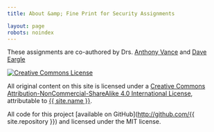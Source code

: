 ```yaml
---
title: About &amp; Fine Print for Security Assignments

layout: page
robots: noindex
---
```


These assignments are co-authored by Drs. [Anthony Vance](https://anthonyvance.com/) and [Dave Eargle](https://daveeargle.com)

<a rel="license" href="http://creativecommons.org/licenses/by-nc-sa/4.0/"><img class='aligncenter' alt="Creative Commons License" style="border-width:0" src="https://i.creativecommons.org/l/by-nc-sa/4.0/88x31.png" /></a>

All original content on this site is licensed under a <a rel="license" href="http://creativecommons.org/licenses/by-nc-sa/4.0/">Creative Commons Attribution-NonCommercial-ShareAlike 4.0 International License</a>, attributable to <a rel="cc:attributionURL" href="{{ site.url }}">{{ site.name }}</a>.

All code for this project [available on GitHub](http://github.com/{{ site.repository }}) and licensed under the MIT license. 
